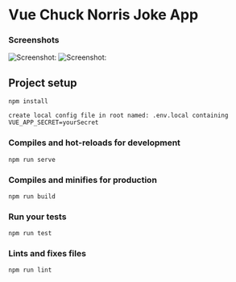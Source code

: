 # Vue Chuck Norris Joke App

### Screenshots

![Screenshot:](https://res.cloudinary.com/dnbyfobad/image/upload/v1540453385/screenshot2_yzvfvq.png)
![Screenshot:](https://res.cloudinary.com/dnbyfobad/image/upload/v1540453384/screenshot1_mj0rzl.png)

## Project setup
```
npm install
```
```
create local config file in root named: .env.local containing VUE_APP_SECRET=yourSecret
```

### Compiles and hot-reloads for development
```
npm run serve
```

### Compiles and minifies for production
```
npm run build
```

### Run your tests
```
npm run test
```

### Lints and fixes files
```
npm run lint
```
